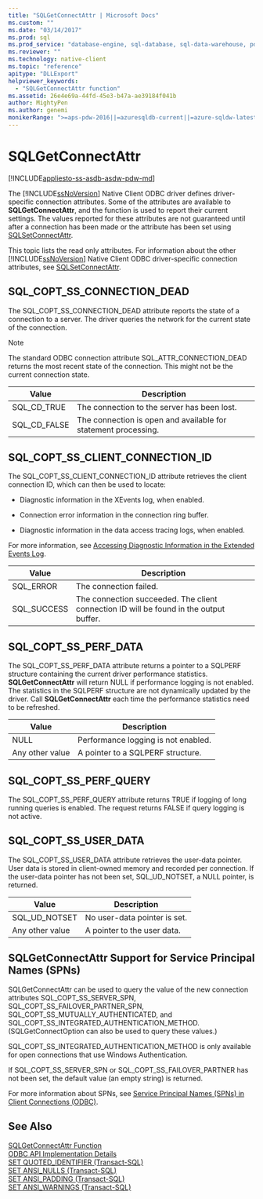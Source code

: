 ```yaml
---
title: "SQLGetConnectAttr | Microsoft Docs"
ms.custom: ""
ms.date: "03/14/2017"
ms.prod: sql
ms.prod_service: "database-engine, sql-database, sql-data-warehouse, pdw"
ms.reviewer: ""
ms.technology: native-client
ms.topic: "reference"
apitype: "DLLExport"
helpviewer_keywords: 
  - "SQLGetConnectAttr function"
ms.assetid: 26e4e69a-44fd-45e3-b47a-ae39184f041b
author: MightyPen
ms.author: genemi
monikerRange: ">=aps-pdw-2016||=azuresqldb-current||=azure-sqldw-latest||>=sql-server-2016||=sqlallproducts-allversions||>=sql-server-linux-2017||=azuresqldb-mi-current"
---
```

# SQLGetConnectAttr
[!INCLUDE[appliesto-ss-asdb-asdw-pdw-md](../../includes/appliesto-ss-asdb-asdw-pdw-md.md)]

  The [!INCLUDE[ssNoVersion](../../includes/ssnoversion-md.md)] Native Client ODBC driver defines driver-specific connection attributes. Some of the attributes are available to **SQLGetConnectAttr**, and the function is used to report their current settings. The values reported for these attributes are not guaranteed until after a connection has been made or the attribute has been set using [SQLSetConnectAttr](../../relational-databases/native-client-odbc-api/sqlsetconnectattr.md).  
  
 This topic lists the read only attributes. For information about the other [!INCLUDE[ssNoVersion](../../includes/ssnoversion-md.md)] Native Client ODBC driver-specific connection attributes, see [SQLSetConnectAttr](../../relational-databases/native-client-odbc-api/sqlsetconnectattr.md).  
  
## SQL_COPT_SS_CONNECTION_DEAD  
 The SQL_COPT_SS_CONNECTION_DEAD attribute reports the state of a connection to a server. The driver queries the network for the current state of the connection.  
  
> [!NOTE]  
>  The standard ODBC connection attribute SQL_ATTR_CONNECTION_DEAD returns the most recent state of the connection. This might not be the current connection state.  
  
|Value|Description|  
|-----------|-----------------|  
|SQL_CD_TRUE|The connection to the server has been lost.|  
|SQL_CD_FALSE|The connection is open and available for statement processing.|  
  
## SQL_COPT_SS_CLIENT_CONNECTION_ID  
 The SQL_COPT_SS_CLIENT_CONNECTION_ID attribute retrieves the client connection ID, which can then be used to locate:  
  
-   Diagnostic information in the XEvents log, when enabled.  
  
-   Connection error information in the connection ring buffer.  
  
-   Diagnostic information in the data access tracing logs, when enabled.  
  
 For more information, see [Accessing Diagnostic Information in the Extended Events Log](../../relational-databases/native-client/features/accessing-diagnostic-information-in-the-extended-events-log.md).  
  
|Value|Description|  
|-----------|-----------------|  
|SQL_ERROR|The connection failed.|  
|SQL_SUCCESS|The connection succeeded. The client connection ID will be found in the output buffer.|  
  
## SQL_COPT_SS_PERF_DATA  
 The SQL_COPT_SS_PERF_DATA attribute returns a pointer to a SQLPERF structure containing the current driver performance statistics. **SQLGetConnectAttr** will return NULL if performance logging is not enabled. The statistics in the SQLPERF structure are not dynamically updated by the driver. Call **SQLGetConnectAttr** each time the performance statistics need to be refreshed.  
  
|Value|Description|  
|-----------|-----------------|  
|NULL|Performance logging is not enabled.|  
|Any other value|A pointer to a SQLPERF structure.|  
  
## SQL_COPT_SS_PERF_QUERY  
 The SQL_COPT_SS_PERF_QUERY attribute returns TRUE if logging of long running queries is enabled. The request returns FALSE if query logging is not active.  
  
## SQL_COPT_SS_USER_DATA  
 The SQL_COPT_SS_USER_DATA attribute retrieves the user-data pointer. User data is stored in client-owned memory and recorded per connection. If the user-data pointer has not been set, SQL_UD_NOTSET, a NULL pointer, is returned.  
  
|Value|Description|  
|-----------|-----------------|  
|SQL_UD_NOTSET|No user-data pointer is set.|  
|Any other value|A pointer to the user data.|  
  
## SQLGetConnectAttr Support for Service Principal Names (SPNs)  
 SQLGetConnectAttr can be used to query the value of the new connection attributes SQL_COPT_SS_SERVER_SPN, SQL_COPT_SS_FAILOVER_PARTNER_SPN, SQL_COPT_SS_MUTUALLY_AUTHENTICATED, and SQL_COPT_SS_INTEGRATED_AUTHENTICATION_METHOD. (SQLGetConnectOption can also be used to query these values.)  
  
 SQL_COPT_SS_INTEGRATED_AUTHENTICATION_METHOD is only available for open connections that use Windows Authentication.  
  
 If SQL_COPT_SS_SERVER_SPN or SQL_COPT_SS_FAILOVER_PARTNER has not been set, the default value (an empty string) is returned.  
  
 For more information about SPNs, see [Service Principal Names &#40;SPNs&#41; in Client Connections &#40;ODBC&#41;](../../relational-databases/native-client/odbc/service-principal-names-spns-in-client-connections-odbc.md).  
  
## See Also  
 [SQLGetConnectAttr Function](https://go.microsoft.com/fwlink/?LinkId=59347)   
 [ODBC API Implementation Details](../../relational-databases/native-client-odbc-api/odbc-api-implementation-details.md)   
 [SET QUOTED_IDENTIFIER &#40;Transact-SQL&#41;](../../t-sql/statements/set-quoted-identifier-transact-sql.md)   
 [SET ANSI_NULLS &#40;Transact-SQL&#41;](../../t-sql/statements/set-ansi-nulls-transact-sql.md)   
 [SET ANSI_PADDING &#40;Transact-SQL&#41;](../../t-sql/statements/set-ansi-padding-transact-sql.md)   
 [SET ANSI_WARNINGS &#40;Transact-SQL&#41;](../../t-sql/statements/set-ansi-warnings-transact-sql.md)  
  
  

